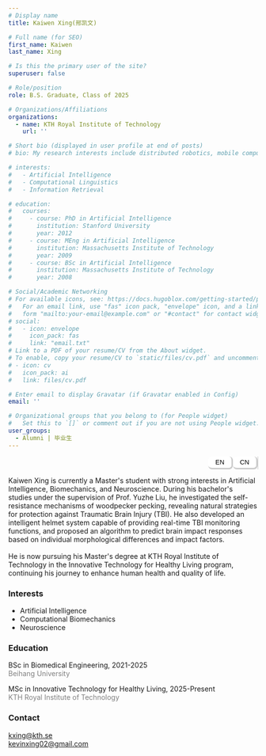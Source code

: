 ```yaml
---
# Display name
title: Kaiwen Xing(邢凯文)

# Full name (for SEO)
first_name: Kaiwen
last_name: Xing

# Is this the primary user of the site?
superuser: false

# Role/position
role: B.S. Graduate, Class of 2025

# Organizations/Affiliations
organizations:
  - name: KTH Royal Institute of Technology
    url: ''

# Short bio (displayed in user profile at end of posts)
# bio: My research interests include distributed robotics, mobile computing and programmable matter.

# interests:
#   - Artificial Intelligence
#   - Computational Linguistics
#   - Information Retrieval

# education:
#   courses:
#     - course: PhD in Artificial Intelligence
#       institution: Stanford University
#       year: 2012
#     - course: MEng in Artificial Intelligence
#       institution: Massachusetts Institute of Technology
#       year: 2009
#     - course: BSc in Artificial Intelligence
#       institution: Massachusetts Institute of Technology
#       year: 2008

# Social/Academic Networking
# For available icons, see: https://docs.hugoblox.com/getting-started/page-builder/#icons
#   For an email link, use "fas" icon pack, "envelope" icon, and a link in the
#   form "mailto:your-email@example.com" or "#contact" for contact widget.
# social:
#   - icon: envelope
#     icon_pack: fas
#     link: "email.txt"
# Link to a PDF of your resume/CV from the About widget.
# To enable, copy your resume/CV to `static/files/cv.pdf` and uncomment the lines below.
# - icon: cv
#   icon_pack: ai
#   link: files/cv.pdf

# Enter email to display Gravatar (if Gravatar enabled in Config)
email: ''

# Organizational groups that you belong to (for People widget)
#   Set this to `[]` or comment out if you are not using People widget.
user_groups:
  - Alumni | 毕业生
---
```


<style>
.tabs {
  display: flex;
  flex-direction: row;       /* 横向排列 */
  justify-content: flex-end; /* 按钮靠右 */
  border-right: 1px solid #ccc; /* 浅灰色右边框 */
  width: 100%;
}

.tablink {
  border: 3px solid #ccc; /* 浅灰色边框 */
  border-left: none;
  border-top: none;
  padding:  4px 1px;
  cursor: pointer;
  width: 50px;
  font-size: 13px;
  text-align: center;
  background-color: white;
  font-family: "Arial Rounded MT Bold", sans-serif;
  border-radius: 8px;
}
</style>

<div class="tabs">
  <button class="tablink" onclick="openTab('en')">EN</button>
  <button class="tablink" onclick="openTab('cn')">CN</button>
</div>


<!-- 中文版本 -->
<div id="cn" class="tabcontent" style="display:none;">

  <p>
    邢凯文现在是一名硕士生。他对人工智能，生物力学和神经科学有很强的兴趣。本科阶段，在刘雨喆教授的指导下，他研究了啄木鸟啄树过程中抵抗创伤性脑损伤的机制。此外，他开发了一智能头盔系统用于实时监测创伤性脑损伤，并提出了基于个体形态差异和冲击因子预测大脑冲击响应的算法。<br>
    目前，他就读于瑞典皇家理工学院，攻读硕士项目“创新科技驱动健康生活”，接续致力于通过前沿科技改善人类健康与生活质量。
  </p>

  <h3>兴趣</h3>
  <ul>
    <li>人工智能</li>
    <li>计算生物力学</li>
    <li>神经科学</li>
  </ul>

  <h3>教育经历</h3>

<div>
  <p><i class="fas fa-graduation-cap"></i> 学士，生物医学工程，2021至2025<br>
  <span style="color:gray;">北京航空航天大学</span></p>
  <p><i class="fas fa-graduation-cap"></i> 硕士研究生，创新科技驱动健康生活，2025至今<br>
  <span style="color:gray;">瑞典皇家理工学院</span></p>
</div>

  <h3>联系方式</h3>
  <p>
    <i class="fas fa-envelope"></i> <a href="mailto:kxing@kth.se">kxing@kth.se</a><br>
    <i class="fas fa-envelope"></i> <a href="mailto:kevinxing02@gmail.com">kevinxing02@gmail.com</a>
  </p>

</div>


<!-- 英文版本 -->
<div id="en" class="tabcontent" style="display:block;">
  <p>
    Kaiwen Xing is currently a Master's student with strong interests in Artificial Intelligence, Biomechanics, and Neuroscience. During his bachelor's studies under the supervision of Prof. Yuzhe Liu, he investigated the self-resistance mechanisms of woodpecker pecking, revealing natural strategies for protection against Traumatic Brain Injury (TBI). He also developed an intelligent helmet system capable of providing real-time TBI monitoring functions, and proposed an algorithm to predict brain impact responses based on individual morphological differences and impact factors.<br><br>
    He is now pursuing his Master's degree at KTH Royal Institute of Technology in the Innovative Technology for Healthy Living program, continuing his journey to enhance human health and quality of life.
  </p>

  <h3>Interests</h3>
  <ul>
    <li>Artificial Intelligence</li>
    <li>Computational Biomechanics</li>
    <li>Neuroscience</li>
  </ul>

<h3>Education</h3>
<div>
  <p><i class="fas fa-graduation-cap"></i> BSc in Biomedical Engineering, 2021-2025<br>
  <span style="color:gray;">Beihang University</span></p>
  <p><i class="fas fa-graduation-cap"></i> MSc in Innovative Technology for Healthy Living, 2025-Present<br>
  <span style="color:gray;">KTH Royal Institute of Technology</span></p>
</div>

<h3>Contact</h3>
  <p>
    <i class="fas fa-envelope"></i> <a href="mailto:kxing@kth.se">kxing@kth.se</a><br>
    <i class="fas fa-envelope"></i> <a href="mailto:kevinxing02@gmail.com">kevinxing02@gmail.com</a>
  </p>

</div>

<script>
function openTab(tabName) {
  var i, x;
  x = document.getElementsByClassName("tabcontent");
  for (i = 0; i < x.length; i++) {
    x[i].style.display = "none";
  }
  document.getElementById(tabName).style.display = "block";
}
</script>


